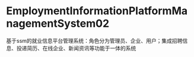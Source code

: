 # EmploymentInformationPlatformManagementSystem02
 基于ssm的就业信息平台管理系统：角色分为管理员、企业、用户；集成招聘信息、投递简历、在线企业、新闻资讯等功能于一体的系统
